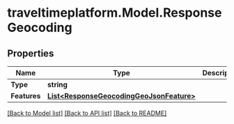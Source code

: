 # traveltimeplatform.Model.ResponseGeocoding
## Properties

Name | Type | Description | Notes
------------ | ------------- | ------------- | -------------
**Type** | **string** |  | 
**Features** | [**List&lt;ResponseGeocodingGeoJsonFeature&gt;**](ResponseGeocodingGeoJsonFeature.md) |  | 

[[Back to Model list]](../README.md#documentation-for-models) [[Back to API list]](../README.md#documentation-for-api-endpoints) [[Back to README]](../README.md)

